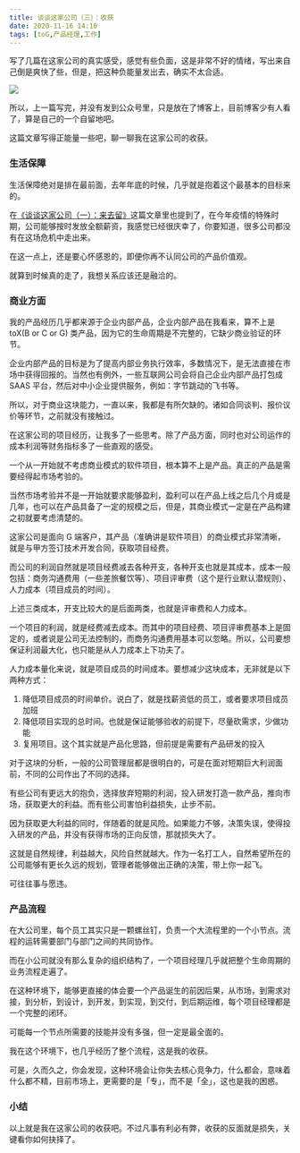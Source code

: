 ```yaml
---
title: 谈谈这家公司（三）：收获
date: 2020-11-16 14:10
tags: [toG,产品经理,工作]
---
```


写了几篇在这家公司的真实感受，感觉有些负面，这是非常不好的情绪，写出来自己倒是爽快了些，但是，把这种负能量发出去，确实不太合适。
<!-- more -->
![](/image/about_work/4cbe726a1183e5d1dc04c7cf71d5c59a.jpeg)

所以，上一篇写完，并没有发到公众号里，只是放在了博客上，目前博客少有人看了，算是自己的一个自留地吧。

这篇文章写得正能量一些吧，聊一聊我在这家公司的收获。

### 生活保障
生活保障绝对是排在最前面，去年年底的时候，几乎就是抱着这个最基本的目标来的。

在[《谈谈这家公司（一）：来去留》](/2020/11/02/talk-about-the-company1/)这篇文章里也提到了，在今年疫情的特殊时期，公司能够按时发放全额薪资，我感觉已经很庆幸了，你要知道，很多公司都没有在这场危机中走出来。

在这一点上，还是要心怀感恩的，即便你再不认同公司的产品价值观。

就算到时候真的走了，我想关系应该还是融洽的。

### 商业方面
我的产品经历几乎都来源于企业内部产品，企业内部产品在我看来，算不上是 toX(B or C or G) 类产品，因为它的生命周期是不完整的，它缺少商业验证的环节。

企业内部产品的目标是为了提高内部业务执行效率，多数情况下，是无法直接在市场中获得回报的。当然也有例外，一些互联网公司会将自己企业内部产品打包成 SAAS 平台，然后对中小企业提供服务，例如：字节跳动的飞书等。

所以，对于商业这块能力，一直以来，我都是有所欠缺的。诸如合同谈判、报价议价等环节，之前就没有接触过。

在这家公司的项目经历，让我多了一些思考。除了产品方面，同时也对公司运作的成本利润等财务指标多了一些直观的感受。

一个从一开始就不考虑商业模式的软件项目，根本算不上是产品。真正的产品是需要经得起市场考验的。

当然市场考验并不是一开始就要求能够盈利，盈利可以在产品上线之后几个月或是几年，也可以在产品具备了一定的规模之后，但是，其商业模式一定是在产品构建之初就要考虑清楚的。

这家公司是面向 G 端客户，其产品（准确讲是软件项目）的商业模式非常清晰，就是与甲方签订技术开发合同，获取项目经费。

而公司的利润自然就是项目经费减去各种开支，各种开支也就是其成本，成本一般包括：商务沟通费用（一些差旅餐饮等）、项目评审费（这个是行业默认潜规则）、人力成本（项目成员的时间）。

上述三类成本，开支比较大的是后面两类，也就是评审费和人力成本。

一个项目的利润，就是经费减去成本。而其中的项目经费、项目评审费基本上是固定的，或者说是公司无法控制的，而商务沟通费用基本可以忽略。所以，公司要想保证利润最大化，也只能是从人力成本上下功夫了。

人力成本量化来说，就是项目成员的时间成本。要想减少这块成本，无非就是以下两种方式：

1. 降低项目成员的时间单价。说白了，就是找薪资低的员工，或者要求项目成员加班
2. 降低项目实现的总时间。也就是保证能够验收的前提下，尽量砍需求，少做功能
3. 复用项目。这个其实就是产品化思路，但前提是需要有产品研发的投入

对于这块的分析，一般的公司管理层都是很明白的，可是在面对短期巨大利润面前，不同的公司作出了不同的选择。

有些公司有更远大的抱负，选择放弃短期的利润，投入研发打造一款产品，推向市场，获取更大的利益。而有些公司害怕利益损失，止步不前。

因为获取更大利益的同时，伴随着的就是风险。如果能力不够，决策失误，使得投入研发的产品，并没有获得市场的正向反馈，那就损失大了。

这就是自然规律，利益越大，风险自然就越大。作为一名打工人，自然希望所在的公司能够有更长久远的规划，管理者能够做出正确的决策，带上你一起飞。

可往往事与愿违。

### 产品流程
在大公司里，每个员工其实只是一颗螺丝钉，负责一个大流程里的一个小节点。流程的运转需要部门与部门之间的共同协作。

而在小公司就没有那么复杂的组织结构了，一个项目经理几乎就把整个生命周期的业务流程走遍了。

在这种环境下，能够更直接的体会要一个产品诞生的前因后果，从市场，到需求对接，到分析，到设计，到开发，到实现，到交付，到后期运维，每个项目经理都是一个完整的闭环。

可能每一个节点所需要的技能并没有多强，但一定是最全面的。

我在这个环境下，也几乎经历了整个流程，这是我的收获。

可是，久而久之，你会发现，这种环境会让你失去核心竞争力，什么都会，意味着什么都不精，目前市场上，更需要的是「专」，而不是「全」，这也是我的困惑。

### 小结
以上就是我在这家公司的收获吧。不过凡事有利必有弊，收获的反面就是损失，关键看你如何抉择了。